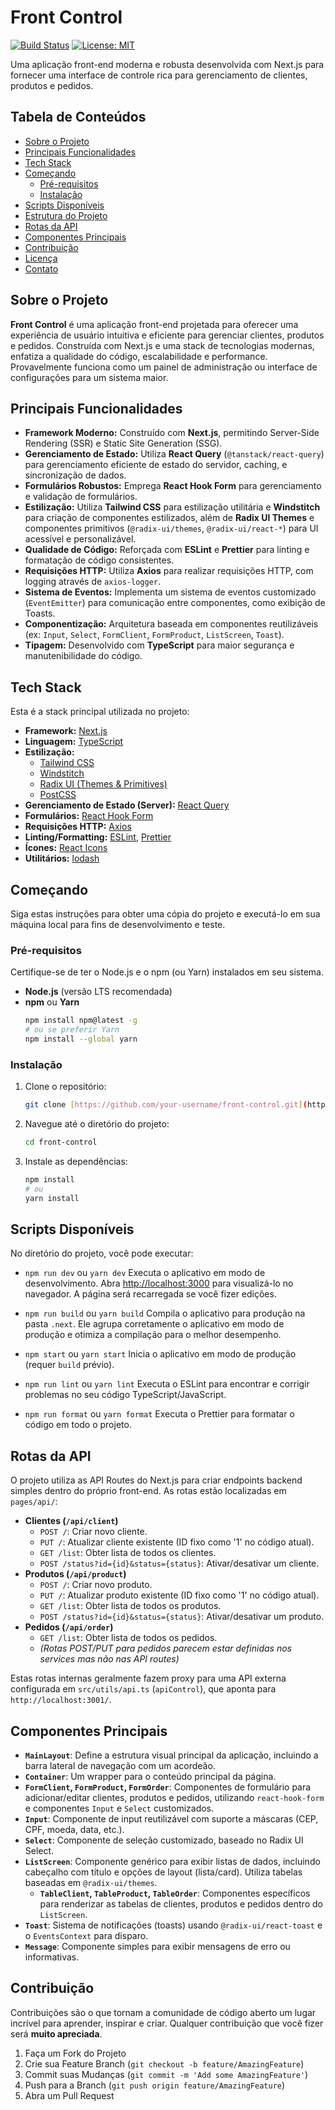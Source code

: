 # Front Control

[![Build Status](https://img.shields.io/travis/com/your-username/front-control.svg?style=flat-square)](https://travis-ci.com/your-username/front-control)
[![License: MIT](https://img.shields.io/badge/License-MIT-yellow.svg?style=flat-square)](https://opensource.org/licenses/MIT)

Uma aplicação front-end moderna e robusta desenvolvida com Next.js para fornecer uma interface de controle rica para gerenciamento de clientes, produtos e pedidos.

## Tabela de Conteúdos

-   [Sobre o Projeto](#sobre-o-projeto)
-   [Principais Funcionalidades](#principais-funcionalidades)
-   [Tech Stack](#tech-stack)
-   [Começando](#começando)
    -   [Pré-requisitos](#pré-requisitos)
    -   [Instalação](#instalação)
-   [Scripts Disponíveis](#scripts-disponíveis)
-   [Estrutura do Projeto](#estrutura-do-projeto)
-   [Rotas da API](#rotas-da-api)
-   [Componentes Principais](#componentes-principais)
-   [Contribuição](#contribuição)
-   [Licença](#licença)
-   [Contato](#contato)

## Sobre o Projeto

**Front Control** é uma aplicação front-end projetada para oferecer uma experiência de usuário intuitiva e eficiente para gerenciar clientes, produtos e pedidos. Construída com Next.js e uma stack de tecnologias modernas, enfatiza a qualidade do código, escalabilidade e performance. Provavelmente funciona como um painel de administração ou interface de configurações para um sistema maior.

## Principais Funcionalidades

-   **Framework Moderno:** Construído com **Next.js**, permitindo Server-Side Rendering (SSR) e Static Site Generation (SSG).
-   **Gerenciamento de Estado:** Utiliza **React Query** (`@tanstack/react-query`) para gerenciamento eficiente de estado do servidor, caching, e sincronização de dados.
-   **Formulários Robustos:** Emprega **React Hook Form** para gerenciamento e validação de formulários.
-   **Estilização:** Utiliza **Tailwind CSS** para estilização utilitária e **Windstitch** para criação de componentes estilizados, além de **Radix UI Themes** e componentes primitivos (`@radix-ui/themes`, `@radix-ui/react-*`) para UI acessível e personalizável.
-   **Qualidade de Código:** Reforçada com **ESLint** e **Prettier** para linting e formatação de código consistentes.
-   **Requisições HTTP:** Utiliza **Axios** para realizar requisições HTTP, com logging através de `axios-logger`.
-   **Sistema de Eventos:** Implementa um sistema de eventos customizado (`EventEmitter`) para comunicação entre componentes, como exibição de Toasts.
-   **Componentização:** Arquitetura baseada em componentes reutilizáveis (ex: `Input`, `Select`, `FormClient`, `FormProduct`, `ListScreen`, `Toast`).
-   **Tipagem:** Desenvolvido com **TypeScript** para maior segurança e manutenibilidade do código.

## Tech Stack

Esta é a stack principal utilizada no projeto:

-   **Framework:** [Next.js](https://nextjs.org/)
-   **Linguagem:** [TypeScript](https://www.typescriptlang.org/)
-   **Estilização:**
    -   [Tailwind CSS](https://tailwindcss.com/)
    -   [Windstitch](https://windstitch.dev/)
    -   [Radix UI (Themes & Primitives)](https://www.radix-ui.com/)
    -   [PostCSS](https://postcss.org/)
-   **Gerenciamento de Estado (Server):** [React Query](https://tanstack.com/query/latest)
-   **Formulários:** [React Hook Form](https://react-hook-form.com/)
-   **Requisições HTTP:** [Axios](https://axios-http.com/)
-   **Linting/Formatting:** [ESLint](https://eslint.org/), [Prettier](https://prettier.io/)
-   **Ícones:** [React Icons](https://react-icons.github.io/react-icons/)
-   **Utilitários:** [lodash](https://lodash.com/)

## Começando

Siga estas instruções para obter uma cópia do projeto e executá-lo em sua máquina local para fins de desenvolvimento e teste.

### Pré-requisitos

Certifique-se de ter o Node.js e o npm (ou Yarn) instalados em seu sistema.

-   **Node.js** (versão LTS recomendada)
-   **npm** ou **Yarn**
    ```sh
    npm install npm@latest -g
    # ou se preferir Yarn
    npm install --global yarn
    ```

### Instalação

1.  Clone o repositório:
    ```sh
    git clone [https://github.com/your-username/front-control.git](https://github.com/your-username/front-control.git)
    ```
2.  Navegue até o diretório do projeto:
    ```sh
    cd front-control
    ```
3.  Instale as dependências:
    ```sh
    npm install
    # ou
    yarn install
    ```

## Scripts Disponíveis

No diretório do projeto, você pode executar:

-   `npm run dev` ou `yarn dev`
    Executa o aplicativo em modo de desenvolvimento. Abra [http://localhost:3000](http://localhost:3000) para visualizá-lo no navegador. A página será recarregada se você fizer edições.

-   `npm run build` ou `yarn build`
    Compila o aplicativo para produção na pasta `.next`. Ele agrupa corretamente o aplicativo em modo de produção e otimiza a compilação para o melhor desempenho.

-   `npm start` ou `yarn start`
    Inicia o aplicativo em modo de produção (requer `build` prévio).

-   `npm run lint` ou `yarn lint`
    Executa o ESLint para encontrar e corrigir problemas no seu código TypeScript/JavaScript.

-   `npm run format` ou `yarn format`
    Executa o Prettier para formatar o código em todo o projeto.

## Rotas da API

O projeto utiliza as API Routes do Next.js para criar endpoints backend simples dentro do próprio front-end. As rotas estão localizadas em `pages/api/`:

-   **Clientes (`/api/client`)**
    -   `POST /`: Criar novo cliente.
    -   `PUT /`: Atualizar cliente existente (ID fixo como '1' no código atual).
    -   `GET /list`: Obter lista de todos os clientes.
    -   `POST /status?id={id}&status={status}`: Ativar/desativar um cliente.
-   **Produtos (`/api/product`)**
    -   `POST /`: Criar novo produto.
    -   `PUT /`: Atualizar produto existente (ID fixo como '1' no código atual).
    -   `GET /list`: Obter lista de todos os produtos.
    -   `POST /status?id={id}&status={status}`: Ativar/desativar um produto.
-   **Pedidos (`/api/order`)**
    -   `GET /list`: Obter lista de todos os pedidos.
    -   _(Rotas POST/PUT para pedidos parecem estar definidas nos services mas não nas API routes)_

Estas rotas internas geralmente fazem proxy para uma API externa configurada em `src/utils/api.ts` (`apiControl`), que aponta para `http://localhost:3001/`.

## Componentes Principais

-   **`MainLayout`**: Define a estrutura visual principal da aplicação, incluindo a barra lateral de navegação com um acordeão.
-   **`Container`**: Um wrapper para o conteúdo principal da página.
-   **`FormClient`, `FormProduct`, `FormOrder`**: Componentes de formulário para adicionar/editar clientes, produtos e pedidos, utilizando `react-hook-form` e componentes `Input` e `Select` customizados.
-   **`Input`**: Componente de input reutilizável com suporte a máscaras (CEP, CPF, moeda, data, etc.).
-   **`Select`**: Componente de seleção customizado, baseado no Radix UI Select.
-   **`ListScreen`**: Componente genérico para exibir listas de dados, incluindo cabeçalho com título e opções de layout (lista/card). Utiliza tabelas baseadas em `@radix-ui/themes`.
    -   **`TableClient`, `TableProduct`, `TableOrder`**: Componentes específicos para renderizar as tabelas de clientes, produtos e pedidos dentro do `ListScreen`.
-   **`Toast`**: Sistema de notificações (toasts) usando `@radix-ui/react-toast` e o `EventsContext` para disparo.
-   **`Message`**: Componente simples para exibir mensagens de erro ou informativas.

## Contribuição

Contribuições são o que tornam a comunidade de código aberto um lugar incrível para aprender, inspirar e criar. Qualquer contribuição que você fizer será **muito apreciada**.

1.  Faça um Fork do Projeto
2.  Crie sua Feature Branch (`git checkout -b feature/AmazingFeature`)
3.  Commit suas Mudanças (`git commit -m 'Add some AmazingFeature'`)
4.  Push para a Branch (`git push origin feature/AmazingFeature`)
5.  Abra um Pull Request
